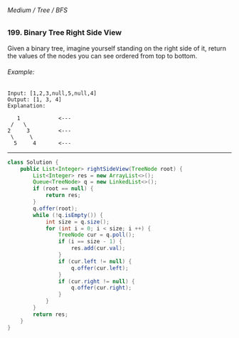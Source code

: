 ###### Medium / Tree / BFS

### 199. Binary Tree Right Side View

Given a binary tree, imagine yourself standing on the right side of it, return the values of the nodes you can see ordered from top to bottom.

###### Example:
```
Input: [1,2,3,null,5,null,4]
Output: [1, 3, 4]
Explanation:

   1            <---
 /   \
2     3         <---
 \     \
  5     4       <---
```
***

```java
class Solution {
    public List<Integer> rightSideView(TreeNode root) {
        List<Integer> res = new ArrayList<>();
        Queue<TreeNode> q = new LinkedList<>();
        if (root == null) {
            return res;
        }
        q.offer(root);
        while (!q.isEmpty()) {
            int size = q.size();
            for (int i = 0; i < size; i ++) {
                TreeNode cur = q.poll();
                if (i == size - 1) {
                    res.add(cur.val);
                }
                if (cur.left != null) {
                    q.offer(cur.left);
                }
                if (cur.right != null) {
                    q.offer(cur.right);
                }
            }
        }
        return res;
    }
}
```

